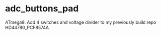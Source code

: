 # adc_buttons_pad
ATmega8. Add 4 switches and voltage divider to my previously build repo HD44780_PCF8574A
